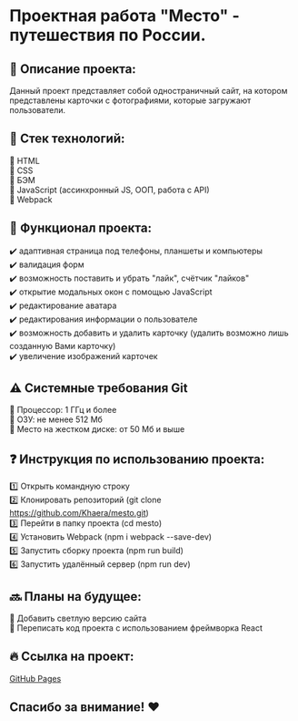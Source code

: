 # Проектная работа "Место" - путешествия по России.

## :open_file_folder: Описание проекта:
Данный проект представляет собой одностраничный сайт, на котором представлены карточки с фотографиями, которые загружают пользователи.
    
## :wrench: Стек технологий:
:red_circle: HTML    
:red_circle: CSS    
:red_circle: БЭМ    
:red_circle: JavaScript (ассинхронный JS, ООП, работа с API)    
:red_circle: Webpack

## :hammer: Функционал проекта:
:heavy_check_mark: адаптивная страница под телефоны, планшеты и компьютеры    
:heavy_check_mark: валидация форм    
:heavy_check_mark: возможность поставить и убрать "лайк", счётчик "лайков"    
:heavy_check_mark: открытие модальных окон с помощью JavaScript    
:heavy_check_mark: редактирование аватара    
:heavy_check_mark: редактирования информации о пользователе    
:heavy_check_mark: возможность добавить и удалить карточку (удалить возможно лишь созданную Вами карточку)    
:heavy_check_mark: увеличение изображений карточек

## :warning: Системные требования Git
:red_circle: Процессор: 1 ГГц и более    
:red_circle: ОЗУ: не менее 512 Мб    
:red_circle: Место на жестком диске: от 50 Мб и выше

## :question: Инструкция по использованию проекта:
:one: Открыть командную строку    
:two: Клонировать репозиторий (git clone https://github.com/Khaera/mesto.git)    
:three: Перейти в папку проекта (cd mesto)    
:four: Установить Webpack (npm i webpack --save-dev)    
:five: Запустить сборку проекта (npm run build)    
:six: Запустить удалённый сервер (npm run dev)    

## :soon: Планы на будущее:
:black_square_button: Добавить светлую версию сайта    
:black_square_button: Переписать код проекта с использованием фреймворка React

## :fire: Ссылка на проект:
[GitHub Pages](https://khaera.github.io/mesto/)

## Спасибо за внимание! :heart:
